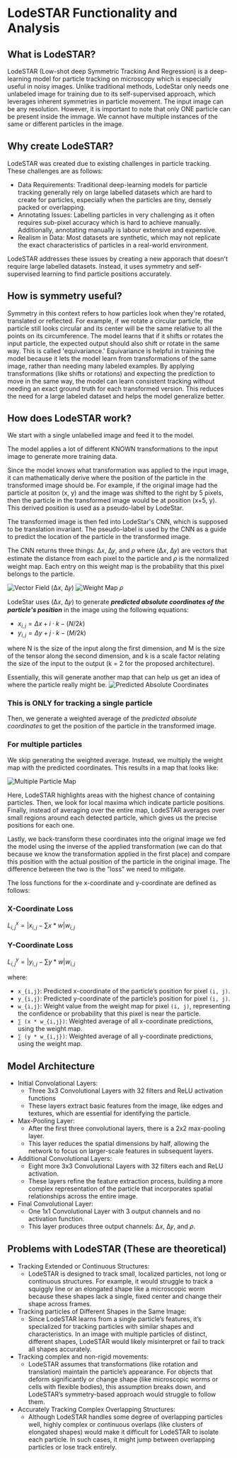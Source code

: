 # LodeSTAR Functionality and Analysis

## What is LodeSTAR?
LodeSTAR (Low-shot deep Symmetric Tracking And Regression) is a deep-learning model for particle tracking on microscopy which is especially useful in noisy images. Unlike traditional methods, LodeStar only needs one unlabeled image for training due to its self-supervised approach, which leverages inherent symmetries in particle movement. The input image can be any resolution. However, it is important to note that only ONE particle can be present inside the immage. We cannot have multiple instances of the same or different particles in the image.

## Why create LodeSTAR?
LodeSTAR was created due to existing challenges in particle tracking. These challenges are as follows:
- Data Requirements: Traditional deep-learning models for particle tracking generally rely on large labelled datasets which are hard to create for particles, especially when the particles are tiny, densely packed or overlapping.
- Annotating Issues: Labelling particles in very challenging as it often requires sub-pixel accuracy which is hard to achieve manually. Additionally, annotating manually is labour extensive and expensive.
- Realism in Data: Most datasets are synthetic, which may not replicate the exact characteristics of particles in a real-world environment.

LodeSTAR addresses these issues by creating a new apporach that doesn't require large labelled datasets. Instead, it uses symmetry and self-supervised learning to find particle positions accurately.

## How is symmetry useful?
Symmetry in this context refers to how particles look when they're rotated, translated or reflected. For example, if we rotate a circular particle, the particle still looks circular and its center will be the same relative to all the points on its circumference. The model learns that if it shifts or rotates the input particle, the expected output should also shift or rotate in the same way. This is called 'equivariance.' Equivariance is helpful in training the model because it lets the model learn from transformations of the same image, rather than needing many labeled examples. By applying transformations (like shifts or rotations) and expecting the prediction to move in the same way, the model can learn consistent tracking without needing an exact ground truth for each transformed version. This reduces the need for a large labeled dataset and helps the model generalize better.

## How does LodeSTAR work?
We start with a single unlabelled image and feed it to the model.

The model applies a lot of different KNOWN transformations to the input image to generate more training data.

Since the model knows what transformation was applied to the input image, it can mathematically derive where the position of the particle in the transformed image should be. For example, if the original image had the particle at positon (x, y) and the image was shifted to the right by 5 pixels, then the particle in the transformed image would be at position (x+5, y). This derived position is used as a pseudo-label by LodeStar.

The transformed image is then fed into LodeStar's CNN, which is supposed to be translation invariant. The pseudo-label is used by the CNN as a guide to predict the location of the particle in the transformed image.

The CNN returns three things: Δ𝑥, Δ𝑦, and 𝜌 where (Δ𝑥, Δ𝑦) are vectors that estimate the distance from each pixel to the particle and 𝜌 is the normalized weight map. Each entry on this weight map is the probability that this pixel belongs to the particle.

![Vector Field (Δ𝑥, Δ𝑦)](./VectorField.png)
![Weight Map 𝜌](./WeightMap.png)

LodeStar uses (Δ𝑥, Δ𝑦) to generate ***predicted absolute coordinates of the particle's position*** in the image using the following equations:
- $x_{i,j}​ = Δx+i⋅k−(N/2k)​$
- $y_{i,j} = Δy+j⋅k−(M/2k)$

where N is the size of the input along the first dimension, and M is the size of the tensor along the second dimension, and k is a scale factor relating the size of the input to the output (k = 2 for the proposed architecture).

Essentially, this will generate another map that can help us get an idea of where the particle really might be.
![Predicted Absolute Coordinates](./Predictions.png)

### This is ONLY for tracking a single particle
Then, we generate a weighted average of the *predicted absolute coordinates* to get the position of the particle in the transformed image.

### For multiple particles
We skip generating the weighted average. Instead, we multiply the weight map with the predicted coordinates. This results in a map that looks like:

![Multiple Particle Map](./MultiWeight.png)

Here, LodeSTAR highlights areas with the highest chance of containing particles. Then, we look for local maxima which indicate particle positions. Finally, instead of averaging over the entire map, LodeSTAR averages over small regions around each detected particle, which gives us the precise positions for each one.

Lastly, we back-transform these coordinates into the original image we fed the model using the inverse of the applied transformation (we can do that because we know the transformation applied in the first place) and compare this position with the actual position of the particle in the original image. The difference between the two is the "loss" we need to mitigate.

The loss functions for the x-coordinate and y-coordinate are defined as follows:

### X-Coordinate Loss

$L^x_{i,j} = | x_{i,j} - ∑ x * w | w_{i,j}$

### Y-Coordinate Loss

$L^y_{i,j} = | y_{i,j} - ∑ y * w | w_{i,j}$

where:

- `x_{i,j}`: Predicted x-coordinate of the particle’s position for pixel `(i, j)`.
- `y_{i,j}`: Predicted y-coordinate of the particle’s position for pixel `(i, j)`.
- `w_{i,j}`: Weight value from the weight map for pixel `(i, j)`, representing the confidence or probability that this pixel is near the particle.
- `∑ (x * w_{i,j})`: Weighted average of all x-coordinate predictions, using the weight map.
- `∑ (y * w_{i,j})`: Weighted average of all y-coordinate predictions, using the weight map.


## Model Architecture
- Initial Convolational Layers:
  - Three 3x3 Convolutional Layers with 32 filters and ReLU activation functions
  - These layers extract basic features from the image, like edges and textures, which are essential for identifying the particle.
- Max-Pooling Layer:
  - After the first three convolutional layers, there is a 2x2 max-pooling layer.
  - This layer reduces the spatial dimensions by half, allowing the network to focus on larger-scale features in subsequent layers.
- Additional Convolutional Layers:
  - Eight more 3x3 Convolutional Layers with 32 filters each and ReLU activation.
  - These layers refine the feature extraction process, building a more complex representation of the particle that incorporates spatial relationships across the entire image.
- Final Convolutional Layer:
  - One 1x1 Convolutional Layer with 3 output channels and no activation function.
  - This layer produces three output channels: Δ𝑥, Δ𝑦, and 𝜌.

## Problems with LodeSTAR (These are theoretical)
- Tracking Extended or Continuous Structures:
  - LodeSTAR is designed to track small, localized particles, not long or continuous structures. For example, it would struggle to track a squiggly line or an elongated shape like a microscopic worm because these shapes lack a single, fixed center and change their shape across frames.
- Tracking particles of Different Shapes in the Same Image:
  - Since LodeSTAR learns from a single particle’s features, it’s specialized for tracking particles with similar shapes and characteristics. In an image with multiple particles of distinct, different shapes, LodeSTAR would likely misinterpret or fail to track all shapes accurately.
- Tracking complex and non-rigid movements:
  - LodeSTAR assumes that transformations (like rotation and translation) maintain the particle’s appearance. For objects that deform significantly or change shape (like microscopic worms or cells with flexible bodies), this assumption breaks down, and LodeSTAR’s symmetry-based approach would struggle to follow them.
- Accurately Tracking Complex Overlapping Structures:
  - Although LodeSTAR handles some degree of overlapping particles well, highly complex or continuous overlaps (like clusters of elongated shapes) would make it difficult for LodeSTAR to isolate each particle. In such cases, it might jump between overlapping particles or lose track entirely.
